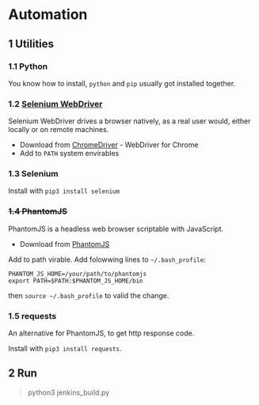 # Automation

## 1 Utilities

### 1.1 Python

You know how to install, `python` and `pip` usually got installed together.

### 1.2 [Selenium WebDriver](https://www.selenium.dev/projects/)

Selenium WebDriver drives a browser natively, as a real user would, either locally or on remote machines.

- Download from [ChromeDriver](https://chromedriver.chromium.org/downloads) - WebDriver for Chrome
- Add to `PATH` system envirables

### 1.3 Selenium

Install with `pip3 install selenium`

### ~~1.4 PhantomJS~~

PhantomJS is a headless web browser scriptable with JavaScript.

- Download from [PhantomJS](https://phantomjs.org/download.html)

Add to path virable. Add folowwing lines to `~/.bash_profile`:

```text
PHANTOM_JS_HOME=/your/path/to/phantomjs
export PATH=$PATH:$PHANTOM_JS_HOME/bin
```

then `source ~/.bash_profile` to valid the change.

### 1.5 requests

An alternative for PhantomJS, to get http response code.

Install with `pip3 install requests`.

## 2 Run

> python3 jenkins_build.py
